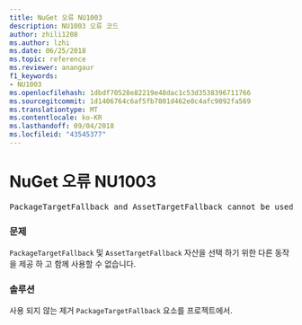 ```yaml
---
title: NuGet 오류 NU1003
description: NU1003 오류 코드
author: zhili1208
ms.author: lzhi
ms.date: 06/25/2018
ms.topic: reference
ms.reviewer: anangaur
f1_keywords:
- NU1003
ms.openlocfilehash: 1dbdf70528e82219e48dac1c53d3538396711766
ms.sourcegitcommit: 1d1406764c6af5fb7801d462e0c4afc9092fa569
ms.translationtype: MT
ms.contentlocale: ko-KR
ms.lasthandoff: 09/04/2018
ms.locfileid: "43545377"
---
```

# <a name="nuget-error-nu1003"></a>NuGet 오류 NU1003

<pre>PackageTargetFallback and AssetTargetFallback cannot be used together. Remove PackageTargetFallback(deprecated) references from the project environment.</pre>

### <a name="issue"></a>문제
`PackageTargetFallback` 및 `AssetTargetFallback` 자산을 선택 하기 위한 다른 동작을 제공 하 고 함께 사용할 수 없습니다.

### <a name="solution"></a>솔루션
사용 되지 않는 제거 `PackageTargetFallback` 요소를 프로젝트에서.